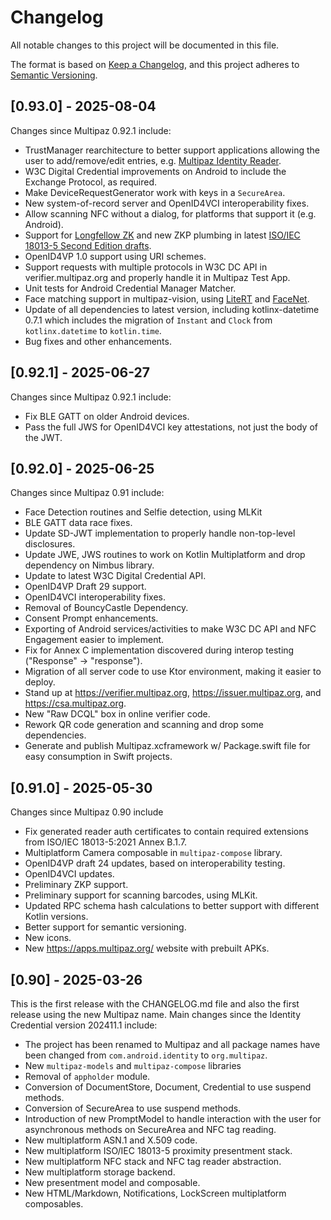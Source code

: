 # Changelog

All notable changes to this project will be documented in this file.

The format is based on [Keep a Changelog](https://keepachangelog.com/en/1.0.0/),
and this project adheres to [Semantic Versioning](https://semver.org/spec/v2.0.0.html).

## [0.93.0] - 2025-08-04
Changes since Multipaz 0.92.1 include:
- TrustManager rearchitecture to better support applications allowing
  the user to add/remove/edit entries, e.g. [Multipaz Identity Reader](https://apps.multipaz.org).
- W3C Digital Credential improvements on Android to include the Exchange Protocol, as required.
- Make DeviceRequestGenerator work with keys in a `SecureArea`.
- New system-of-record server and OpenID4VCI interoperability fixes.
- Allow scanning NFC without a dialog, for platforms that support it (e.g. Android).
- Support for [Longfellow ZK](https://github.com/google/longfellow-zk) and new ZKP plumbing in
  latest [ISO/IEC 18013-5 Second Edition drafts](https://github.com/ISOWG10/ISO-18013).
- OpenID4VP 1.0 support using URI schemes.
- Support requests with multiple protocols in W3C DC API in verifier.multipaz.org and properly
  handle it in Multipaz Test App.
- Unit tests for Android Credential Manager Matcher.
- Face matching support in multipaz-vision, using [LiteRT](https://ai.google.dev/edge/litert)
  and [FaceNet](https://en.wikipedia.org/wiki/FaceNet).
- Update of all dependencies to latest version, including kotlinx-datetime 0.7.1 which includes
  the migration of `Instant` and `Clock` from `kotlinx.datetime` to `kotlin.time`.
- Bug fixes and other enhancements.

## [0.92.1] - 2025-06-27
Changes since Multipaz 0.92.1 include:
- Fix BLE GATT on older Android devices.
- Pass the full JWS for OpenID4VCI key attestations, not just the body of the JWT.

## [0.92.0] - 2025-06-25
Changes since Multipaz 0.91 include:
- Face Detection routines and Selfie detection, using MLKit
- BLE GATT data race fixes.
- Update SD-JWT implementation to properly handle non-top-level disclosures.
- Update JWE, JWS routines to work on Kotlin Multiplatform and drop dependency on Nimbus library.
- Update to latest W3C Digital Credential API.
- OpenID4VP Draft 29 support.
- OpenID4VCI interoperability fixes.
- Removal of BouncyCastle Dependency.
- Consent Prompt enhancements.
- Exporting of Android services/activities to make W3C DC API and NFC Engagement easier to implement.
- Fix for Annex C implementation discovered during interop testing ("Response" -> "response").
- Migration of all server code to use Ktor environment, making it easier to deploy.
- Stand up at https://verifier.multipaz.org, https://issuer.multipaz.org, and https://csa.multipaz.org.
- New "Raw DCQL" box in online verifier code.
- Rework QR code generation and scanning and drop some dependencies.
- Generate and publish Multipaz.xcframework w/ Package.swift file for easy consumption in Swift projects.

## [0.91.0] - 2025-05-30
Changes since Multipaz 0.90 include
- Fix generated reader auth certificates to contain required extensions from 
  ISO/IEC 18013-5:2021 Annex B.1.7.
- Multiplatform Camera composable in `multipaz-compose` library.
- OpenID4VP draft 24 updates, based on interoperability testing.
- OpenID4VCI updates.
- Preliminary ZKP support.
- Preliminary support for scanning barcodes, using MLKit.
- Updated RPC schema hash calculations to better support with different Kotlin versions.
- Better support for semantic versioning.
- New icons.
- New https://apps.multipaz.org/ website with prebuilt APKs.

## [0.90] - 2025-03-26
This is the first release with the CHANGELOG.md file and also the first release using the new
Multipaz name. Main changes since the Identity Credential version 202411.1 include:
- The project has been renamed to Multipaz and all package names have been
  changed from `com.android.identity` to `org.multipaz`.
- New `multipaz-models` and `multipaz-compose` libraries
- Removal of `appholder` module.
- Conversion of DocumentStore, Document, Credential to use suspend methods.
- Conversion of SecureArea to use suspend methods.
- Introduction of new PromptModel to handle interaction with the user for
  asynchronous methods on SecureArea and NFC tag reading.
- New multiplatform ASN.1 and X.509 code.
- New multiplatform ISO/IEC 18013-5 proximity presentment stack.
- New multiplatform NFC stack and NFC tag reader abstraction.
- New multiplatform storage backend.
- New presentment model and composable.
- New HTML/Markdown, Notifications, LockScreen multiplatform composables.
